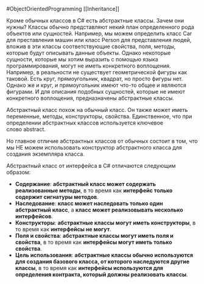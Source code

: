 #ObjectOrientedProgramming 
[[Inheritance]]

Кроме обычных классов в C# есть абстрактные классы. Зачем они нужны? Классы обычно представляют некий план определенного рода объектов или сущностей. Например, мы можем определить класс Car для преставления машин или класс Person для представления людей, вложив в эти классы соответствующие свойства, поля, методы, которые будут описывать данные объекты. Однако некоторые сущности, которые мы хотим выразить с помощью языка программирования, могут не иметь конкретного воплощения. Например, в реальности не существует геометрической фигуры как таковой. Есть круг, прямоугольник, квадрат, но просто фигуры нет. Однако же и круг, и прямоугольник имеют что-то общее и являются фигурами. И для описания подобных сущностей, которые не имеют конкретного воплощения, предназначены абстрактные классы.

Абстрактный класс похож на обычный класс. Он также может иметь переменные, методы, конструкторы, свойства. Единственное, что при определении абстрактных классов используется ключевое слово abstract.

Но главное отличие абстрактных классов от обычных состоит в том, что мы НЕ можем использовать конструктор абстрактного класса для создания экземпляра класса.

Абстрактный класс от интерфейса в C# отличаются следующим образом:

- **Содержание**: **абстрактный класс может содержать реализованные методы**, в то время как **интерфейс только содержит сигнатуры методов**. 
- **Наследование**: **класс может наследовать только один абстрактный класс**, а **класс может реализовывать несколько интерфейсов**. 
- **Конструкторы**: **абстрактные классы могут иметь конструкторы**, в то время как **интерфейсы не могут**.
- **Поля и свойства**: **абстрактные классы могут иметь поля и свойства**, в то время как **интерфейсы могут иметь только свойства**. 
- **Цель использования**: **абстрактные классы обычно используются для создания базового класса, от которого наследуются другие классы**, в то время как **интерфейсы используются для определения контракта, который должны реализовать классы**. 


